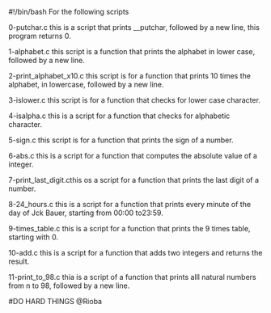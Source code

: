 #!/bin/bash
For the following scripts

0-putchar.c this is a script that prints __putchar, followed by a new line, this program returns 0.

1-alphabet.c this script is a function that prints the alphabet in lower case, followed by a new line.

2-print_alphabet_x10.c this script is for a function that prints 10 times the alphabet, in lowercase, followed by a new line.

3-islower.c this script is for a function that checks for lower case character.

4-isalpha.c this is a script for a function that checks for alphabetic character.

5-sign.c this script is for a function that prints the sign of a number.

6-abs.c this is a script for a function that computes  the absolute value of a integer.

7-print_last_digit.cthis os a script for a function that prints the last digit of a number.

8-24_hours.c this is a script for a function that prints every minute of the day of Jck Bauer, starting from 00:00 to23:59.

9-times_table.c this is a script for a function that prints the 9 times table, starting with 0.

10-add.c this is a script for a function that adds two integers and returns the result.

11-print_to_98.c thia is a script of a function that prints alll natural numbers from n to 98, followed by a new line.


#DO HARD THINGS
@Rioba
